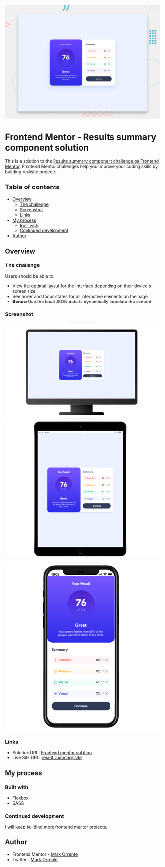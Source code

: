![preview](/images/preview.jpg)

# Frontend Mentor - Results summary component solution

This is a solution to the [Results summary component challenge on Frontend Mentor](https://www.frontendmentor.io/challenges/results-summary-component-CE_K6s0maV). Frontend Mentor challenges help you improve your coding skills by building realistic projects. 

## Table of contents

- [Overview](#overview)
  - [The challenge](#the-challenge)
  - [Screenshot](#screenshot)
  - [Links](#links)
- [My process](#my-process)
  - [Built with](#built-with)
  - [Continued development](#continued-development)
- [Author](#author)


## Overview

### The challenge

Users should be able to:

- View the optimal layout for the interface depending on their device's screen size
- See hover and focus states for all interactive elements on the page
- **Bonus**: Use the local JSON data to dynamically populate the content

### Screenshot

![desktop preview](/images/result-summary-component-sc-desktop.png)
![ipad preview](/images/result-summary-component-sc-iospad.png)
![ios11](/images/result-summary-component-ios11.png)

### Links

- Solution URL: [Frontend mentor solution](https://www.frontendmentor.io/solutions/sass-flexbox-ahe-621AHv)
- Live Site URL: [result summary site](https://markorrente01.github.io/result-summary-ui-component/)

## My process

### Built with

- Flexbox
- SASS


### Continued development

I will keep building more frontend mentor projects.

## Author

- Frontend Mentor - [Mark Orrente](https://www.frontendmentor.io/profile/markorrente01)
- Twitter - [Mark Orrente](https://www.twitter.com/markorrente01)

